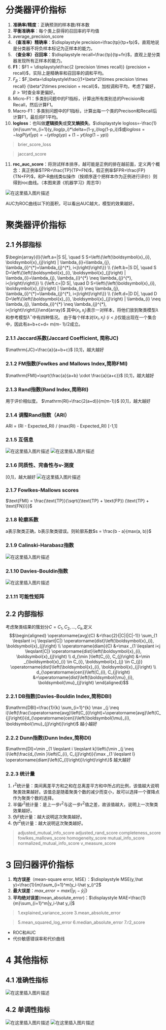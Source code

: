 # 分类器评价指标
1. **准确率/精度**：正确预测的样本数/样本数
2. **平衡准确率**：每个类上获得的召回率的平均值
3. average_precision_score
4. **（查准率）精确率**：$\displaystyle precision=\frac{tp}{tp+fp}$，直观地说是分类器不将负样本标记为正样本的能力。
5. **（查全率）召回率**：$\displaystyle recall=\frac{tp}{tp+fn}$，直观上是分类器发现所有正样本的能力。
6. **F1**：$F1 = \displaystyle\frac{2 (precision \times recall)} {precision + recall}$，实际上是精确率和召回率的调和平均。
7. $F_\beta$：$F_\beta=\displaystyle\frac{(1+\beta^2)\times precision \times recall} {\beta^2\times precision + recall}$，加权调和平均，考虑了偏好，$\beta>1$时查全率更偏好。
8. Micro-F1：多类别问题中的F1指标，计算出所有类别总的Precision和Recall，然后计算F1。
9. Macro-F1：多类别问题中的F1指标，计算出每一个类的Precison和Recall后计算F1，最后将F1平均。
10. **logloss**：也叫做**逻辑损失**或**交叉熵损失**。$\displaystyle logloss=-\frac{1}{m}\sum^m_{i=1}(y_ilog(p_i)*\delta+(1-y_i)log(1-p_i))$或$logloss=-log P(yt|yp) = -(yt log(yp) + (1 - yt) log(1 - yp))$
>brier_score_loss

>jaccard_score
11. **roc_auc_score**：将测试样本排序，越可能是正例的排在越前面，定义两个概念：真正例率$TPR=\frac{TP}{TP+FN}$，假正例率$FPR=\frac{FP}{TN+FP}$，和P-R曲线类似操作（按顺序逐个把样本作为正例进行评价）则得到roc曲线。（本图来源《机器学习》周志华）

![在这里插入图片描述](https://img-blog.csdnimg.cn/20190926125950662.png?x-oss-process=image/watermark,type_ZmFuZ3poZW5naGVpdGk,shadow_10,text_aHR0cHM6Ly9ibG9nLmNzZG4ubmV0L3dlaXhpbl80MjI5Nzg1NQ==,size_16,color_FFFFFF,t_70)

AUC为ROC曲线以下的面积，可以看出AUC越大，模型的效果越好。 

# 聚类器评价指标
## 2.1 外部指标
$\begin{array}{l}{\left.a=|S S|, \quad S S=\left\{\left(\boldsymbol{x}_{i}, \boldsymbol{x}_{j}\right) | \lambda_{i}=\lambda_{j}, \lambda_{i}^{*}=\lambda_{j}^{*}, i<j\right)\right\}} \\ {\left.b=|S D|, \quad S D=\left\{\left(\boldsymbol{x}_{i}, \boldsymbol{x}_{j}\right) | \lambda_{i}=\lambda_{j}, \lambda_{i}^{*} \neq \lambda_{j}^{*}, i<j\right)\right\}} \\ {\left.c=|D S|, \quad D S=\left\{\left(\boldsymbol{x}_{i}, \boldsymbol{x}_{j}\right) | \lambda_{i} \neq \lambda_{j}, \lambda_{i}^{*}=\lambda_{j}^{*}, i<j\right)\right\}} \\ {\left.d=|D D|, \quad D D=\left\{\left(\boldsymbol{x}_{i}, \boldsymbol{x}_{j}\right) | \lambda_{i} \neq \lambda_{j}, \lambda_{i}^{*} \neq \lambda_{j}^{*}, i<j\right)\right\}}\end{array}$
其中$(x_i,x_j)$表示一对样本，将他们放到聚类模型$\lambda$和参考模型$\lambda^\star$中有四种情况。
由于每个样本对$(x_i,x_j)$ $(i < j)$仅能出现在一个集合中，因此有a+b+c+d= m(m- 1)/2成立。
### 2.1.1 Jaccard系数(Jaccard Coefficient, 简称JC)
$\mathrm{JC}=\frac{a}{a+b+c}$
[0,1]，越大越好
### 2.1.2 FM指数(Fowlkes and Mallows Index,简称FMI)
$\mathrm{FMI}=\sqrt{\frac{a}{a+b} \cdot \frac{a}{a+c}}$
[0,1]，越大越好
### 2.1.3 Rand指数(Rand Index,简称RI)
用于评价相似度。
$\mathrm{RI}=\frac{2(a+d)}{m(m-1)}$
[0,1]，越大越好
### 2.1.4 调整Rand指数（ARI）
ARI = (RI - Expected_RI) / (max(RI) - Expected_RI)
[-1,1]
### 2.1.5 互信息
![在这里插入图片描述](https://img-blog.csdnimg.cn/20191016130839829.png?x-oss-process=image/watermark,type_ZmFuZ3poZW5naGVpdGk,shadow_10,text_aHR0cHM6Ly9ibG9nLmNzZG4ubmV0L3dlaXhpbl80MjI5Nzg1NQ==,size_16,color_FFFFFF,t_70)
![在这里插入图片描述](https://img-blog.csdnimg.cn/20191016130851328.png?x-oss-process=image/watermark,type_ZmFuZ3poZW5naGVpdGk,shadow_10,text_aHR0cHM6Ly9ibG9nLmNzZG4ubmV0L3dlaXhpbl80MjI5Nzg1NQ==,size_16,color_FFFFFF,t_70)
### 2.1.6 同质性、完备性与v-测度
[0,1]，越大越好
![在这里插入图片描述](https://img-blog.csdnimg.cn/2019101613133873.png?x-oss-process=image/watermark,type_ZmFuZ3poZW5naGVpdGk,shadow_10,text_aHR0cHM6Ly9ibG9nLmNzZG4ubmV0L3dlaXhpbl80MjI5Nzg1NQ==,size_16,color_FFFFFF,t_70)
### 2.1.7 Fowlkes-Mallows scores
$\text{FMI} = \frac{\text{TP}}{\sqrt{(\text{TP} + \text{FP}) (\text{TP} + \text{FN})}}$
### 2.1.8 轮廓系数
a表示聚类正确，b表示聚类错误。则轮廓系数$s = \frac{b - a}{max(a, b)}$
### 2.1.9 Calinski-Harabasz指数
![在这里插入图片描述](https://img-blog.csdnimg.cn/20191016133200490.png?x-oss-process=image/watermark,type_ZmFuZ3poZW5naGVpdGk,shadow_10,text_aHR0cHM6Ly9ibG9nLmNzZG4ubmV0L3dlaXhpbl80MjI5Nzg1NQ==,size_16,color_FFFFFF,t_70)
### 2.1.10 Davies-Bouldin指数
![在这里插入图片描述](https://img-blog.csdnimg.cn/20191016133256923.png?x-oss-process=image/watermark,type_ZmFuZ3poZW5naGVpdGk,shadow_10,text_aHR0cHM6Ly9ibG9nLmNzZG4ubmV0L3dlaXhpbl80MjI5Nzg1NQ==,size_16,color_FFFFFF,t_70)
### 2.1.11 可能性矩阵

## 2.2 内部指标

考虑聚类结果的簇划分$C = {C_1, C_2,...,C_k}$,定义
$$\begin{aligned} \operatorname{avg}(C) &=\frac{2}{|C|(|C|-1)} \sum_{1 \leqslant i<j \leqslant|C|} \operatorname{dist}\left(\boldsymbol{x}_{i}, \boldsymbol{x}_{j}\right) \\ \operatorname{diam}(C) &=\max _{1 \leqslant i<j \leqslant|C|} \operatorname{dist}\left(\boldsymbol{x}_{i}, \boldsymbol{x}_{j}\right) \\ d_{\min }\left(C_{i}, C_{j}\right) &=\min _{\boldsymbol{x}_{i} \in C_{i}, \boldsymbol{x}_{j} \in C_{j}} \operatorname{dist}\left(\boldsymbol{x}_{i}, \boldsymbol{x}_{j}\right) \\ d_{\operatorname{cen}}\left(C_{i}, C_{j}\right) &=\operatorname{dist}\left(\boldsymbol{\mu}_{i}, \boldsymbol{\mu}_{j}\right) \end{aligned}$$

### 2.2.1 DB指数(Davies-Bouldin Index,简称DBI)
$\mathrm{DBI}=\frac{1}{k} \sum_{i=1}^{k} \max _{j \neq i}\left(\frac{\operatorname{avg}\left(C_{i}\right)+\operatorname{avg}\left(C_{j}\right)}{d_{\operatorname{cen}}\left(\boldsymbol{\mu}_{i}, \boldsymbol{\mu}_{j}\right)}\right)$
越小越好
### 2.2.2 Dunn指数(Dunn Index,简称DI)
$\mathrm{DI}=\min _{1 \leqslant i \leqslant k}\left\{\min _{j \neq i}\left(\frac{d_{\min }\left(C_{i}, C_{j}\right)}{\max _{1 \leqslant l} \operatorname{diam}\left(C_{l}\right)}\right)\right\}$
越大越好
### 2.2.3 统计量
1. $r^2$统计量：类间离差平方和之和在总离差平方和中所占的比例，该值越大说明聚类效果越好。该值总是随着聚类个数的减少而变小，故可以选择一个骤降点作为聚类个数的选择。
2. 半偏$r^2$统计量：是上一步$r^2$与这一步$r^2$值之差，故该值越大，说明上一次聚类效果越好。
3. 伪F统计量：越大说明这次聚类越好。
4. 伪$t^2$统计量：越大说明这次聚类越好。

>adjusted_mutual_info_score
>adjusted_rand_score
>completeness_score
>fowlkes_mallows_score
>homogeneity_score
>mutual_info_score
>normalized_mutual_info_score
>v_measure_score

# 3 回归器评价指标
1. **均方误差**（mean-square error, MSE）：$\displaystyle MSE(y,\hat y)=\frac{1}{m}\sum_{i=1}^m(y_i-\hat y_i)^2$
2. **最大误差**：$max\_error=max(|y_i-\hat y_i|)$
3.  **平均绝对误差**(mean_absolute_error)：$\displaystyle MAE=\frac{1}{m}\sum_{i=1}^m|y_i-\hat y_i|$
>1.explained_variance_score
>3.mean_absolute_error

>5.mean_squared_log_error
>6.median_absolute_error
>7.r2_score


- ROC和AUC
- 代价敏感错误率和代价曲线

# 4 其他指标
## 4.1 准确性指标
![在这里插入图片描述](https://img-blog.csdnimg.cn/20200422164532254.png?x-oss-process=image/watermark,type_ZmFuZ3poZW5naGVpdGk,shadow_10,text_aHR0cHM6Ly9ibG9nLmNzZG4ubmV0L3dlaXhpbl80MjI5Nzg1NQ==,size_16,color_FFFFFF,t_70)
## 4.2 单调性指标
![在这里插入图片描述](https://img-blog.csdnimg.cn/20200422164543509.png)
![在这里插入图片描述](https://img-blog.csdnimg.cn/20200422164735802.png?x-oss-process=image/watermark,type_ZmFuZ3poZW5naGVpdGk,shadow_10,text_aHR0cHM6Ly9ibG9nLmNzZG4ubmV0L3dlaXhpbl80MjI5Nzg1NQ==,size_16,color_FFFFFF,t_70)
